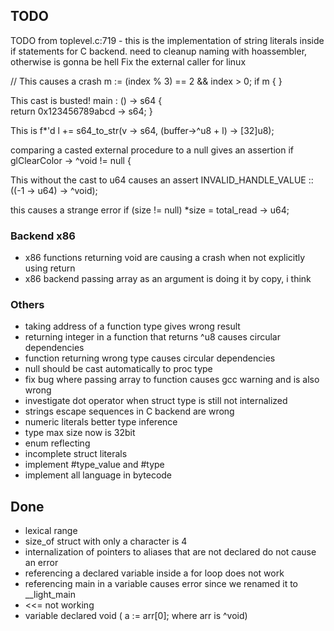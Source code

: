 ## TODO

TODO from toplevel.c:719 - this is the implementation of string literals inside if statements for C backend.
need to cleanup naming with hoassembler, otherwise is gonna be hell
Fix the external caller for linux

// This causes a crash
m := (index % 3) == 2 && index > 0;
if m { }

This cast is busted!
main : () -> s64 {    
    return 0x123456789abcd -> s64;
}

This is f*'d
l += s64_to_str(v -> s64, (buffer->^u8 + l) -> [32]u8);

comparing a casted external procedure to a null gives an assertion
if glClearColor -> ^void != null {

This without the cast to u64 causes an assert
INVALID_HANDLE_VALUE :: ((-1 -> u64) -> ^void);

this causes a strange error
if (size != null) *size = total_read -> u64;

### Backend x86
- x86 functions returning void are causing a crash when not explicitly using return
- x86 backend passing array as an argument is doing it by copy, i think

### Others
- taking address of a function type gives wrong result
- returning integer in a function that returns ^u8 causes circular dependencies
- function returning wrong type causes circular dependencies
- null should be cast automatically to proc type
- fix bug where passing array to function causes gcc warning and is also wrong
- investigate dot operator when struct type is still not internalized
- strings escape sequences in C backend are wrong
- numeric literals better type inference
- type max size now is 32bit
- enum reflecting
- incomplete struct literals
- implement #type_value and #type
- implement all language in bytecode

## Done

- lexical range
- size_of struct with only a character is 4
- internalization of pointers to aliases that are not declared do not cause an error
- referencing a declared variable inside a for loop does not work
- referencing main in a variable causes error since we renamed it to __light_main
- <<= not working
- variable declared void ( a := arr[0]; where arr is ^void) 
